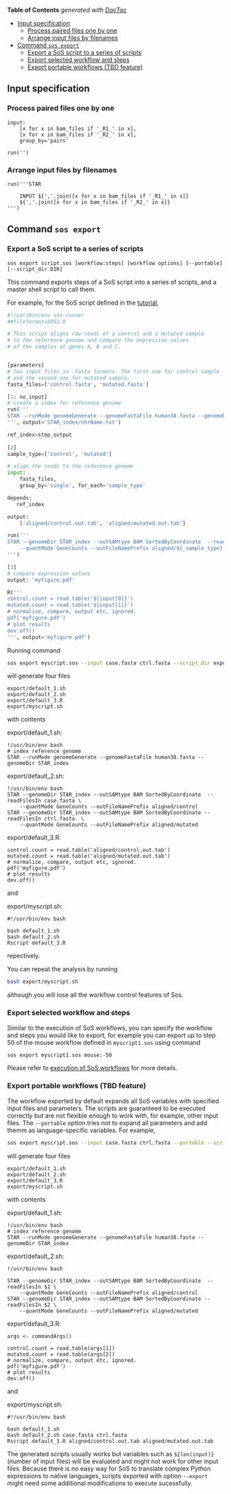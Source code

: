 <!-- START doctoc generated TOC please keep comment here to allow auto update -->
<!-- DON'T EDIT THIS SECTION, INSTEAD RE-RUN doctoc TO UPDATE -->
**Table of Contents**  *generated with [DocToc](https://github.com/thlorenz/doctoc)*

- [Input specification](#input-specification)
  - [Process paired files one by one](#process-paired-files-one-by-one)
  - [Arrange input files by filenames](#arrange-input-files-by-filenames)
- [Command `sos export`](#command-sos-export)
  - [Export a SoS script to a series of scripts](#export-a-sos-script-to-a-series-of-scripts)
  - [Export selected workflow and steps](#export-selected-workflow-and-steps)
  - [Export portable workflows (TBD feature)](#export-portable-workflows-tbd-feature)

<!-- END doctoc generated TOC please keep comment here to allow auto update -->


## Input specification
### Process paired files one by one

```
input:
    [x for x in bam_files if '_R1_' in x],
    [x for x in bam_files if '_R2_' in x],
    group_by='pairs'

run('')
```

### Arrange input files by filenames

```
run('''STAR

    INPUT ${','.join([x for x in bam_files if '_R1_' in x]}
    ${','.join([x for x in bam_files if '_R2_' in x]}
''')
```

## Command `sos export`

### Export a SoS script to a series of scripts

```
sos export script.sos [workflow:steps] [workflow options] [--portable] [--script_dir DIR]
```

This command exports steps of a SoS script into a series of scripts, and a master shell script to call them. 

For example, for the SoS script defined in the [tutorial](../README.md),

```python
#!/usr/bin/env sos-runner
##fileformat=SOS1.0

# This script aligns raw reads of a control and a mutated sample 
# to the reference genome and compare the expression values
# of the samples at genes A, B and C.


[parameters]
# Two input files in .fasta formats. The first one for control sample
# and the second one for mutated sample.
fasta_files=['control.fasta', 'mutated.fasta']

[1: no_input]
# create a index for reference genome
run('''
STAR --runMode genomeGenerate --genomeFastaFile human38.fasta --genomeDir STAR_index
''', output='STAR_index/chrName.txt')

ref_index=step_output
    
[2]
sample_type=['control', 'mutated']

# align the reads to the reference genome
input:
	fasta_files,
	group_by='single', for_each='sample_type'

depends:
   ref_index

output:
	['aligned/control.out.tab', 'aligned/mutated.out.tab']

run('''
STAR --genomeDir STAR_index --outSAMtype BAM SortedByCoordinate  --readFilesIn ${input[0]}  \
    --quantMode GeneCounts --outFileNamePrefix aligned/${_sample_type}
''')

[3]
# compare expression values
output:	'myfigure.pdf'

R('''
control.count = read.table('${input[0]}')
mutated.count = read.table('${input[1]}')
# normalize, compare, output etc, ignored.
pdf('myfigure.pdf')
# plot results
dev.off()
''', output='myfigure.pdf')
```

Running command

```bash
sos export myscript.sos --input case.fasta ctrl.fasta --script_dir export
```

will generate four files

```
export/default_1.sh
export/default_2.sh
export/default_3.R
export/myscript.sh
```
with contents

export/default_1.sh:

```
!/usr/bin/env bash
# index reference genome
STAR --runMode genomeGenerate --genomeFastaFile human38.fasta --genomeDir STAR_index
```

export/default_2.sh:

```
!/usr/bin/env bash
STAR --genomeDir STAR_index --outSAMtype BAM SortedByCoordinate  --readFilesIn case.fasta \
    --quantMode GeneCounts --outFileNamePrefix aligned/control
STAR --genomeDir STAR_index --outSAMtype BAM SortedByCoordinate --readFilesIn ctrl.fasta  \
    --quantMode GeneCounts --outFileNamePrefix aligned/mutated
```

export/default_3.R:

```
control.count = read.table('aligned/control.out.tab')
mutated.count = read.table('aligned/mutated.out.tab')
# normalize, compare, output etc, ignored.
pdf('myfigure.pdf')
# plot results
dev.off()
```

and

export/myscript.sh:

```
#!/usr/bin/env bash

bash default_1.sh
bash default_2.sh
Rscript default_3.R
```

repectively.

You can repeat the analysis by running

```bash
bash export/myscript.sh
```

although you will lose all the workflow control features of Sos.

### Export selected workflow and steps

Similar to the execution of SoS workflows, you can specify the workflow and steps you would like to export, for example you can export up to step 50 of the mouse workflow defined in ``myscript1.sos`` using command

```bash
sos export myscript1.sos mouse:-50
```

Please refer to [execution of SoS workflows](execution.md) for more details.

### Export portable workflows (TBD feature)

The workflow exported by default expands all SoS variables with specified input files and parameters. The scripts are guaranteed to be executed correctly but are not flexible enough to work with, for example, other input files. The `--portable` option tries not to expand all parameters and add themm as language-specific variables. For example, 

```bash
sos export myscript.sos --input case.fasta ctrl.fasta --portable --script_dir export
```

will generate four files

```
export/default_1.sh
export/default_2.sh
export/default_3.R
export/myscript.sh
```
with contents

export/default_1.sh:

```
!/usr/bin/env bash
# index reference genome
STAR --runMode genomeGenerate --genomeFastaFile human38.fasta --genomeDir STAR_index
```

export/default_2.sh:

```
!/usr/bin/env bash

STAR --genomeDir STAR_index --outSAMtype BAM SortedByCoordinate  --readFilesIn $1 \
    --quantMode GeneCounts --outFileNamePrefix aligned/control
STAR --genomeDir STAR_index --outSAMtype BAM SortedByCoordinate --readFilesIn $2 \
    --quantMode GeneCounts --outFileNamePrefix aligned/mutated
```

export/default_3.R:

```
args <- commandArgs()

control.count = read.table(args[1])
mutated.count = read.table(args[2])
# normalize, compare, output etc, ignored.
pdf('myfigure.pdf')
# plot results
dev.off()
```

and

export/myscript.sh:

```
#!/usr/bin/env bash

bash default_1.sh 
bash default_2.sh case.fasta ctrl.fasta
Rscript default_3.R aligned/control.out.tab aligned/mutated.out.tab
```

The generated scripts usually works but variables such as `${len(input)}` (number of input files) will be evaluated and might not work for other input files. Because there is no easy way for SoS to translate complex Python expressions to native languages, scripts exported with option `--export` might need some additional modifications to execute sucessfully. 
